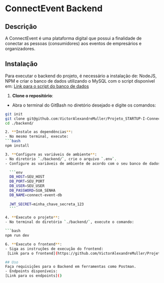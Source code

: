 # ConnectEvent Backend

## Descrição
A ConnectEvent é uma plataforma digital que possui a finalidade de conectar as pessoas (consumidores) aos eventos de empresários e organizadores.

## Instalação
Para executar o backend do projeto, é necessário a instalação de: NodeJS, NPM e criar o banco de dados utilizando o MySQL com o script disponível em:
[Link para o script do banco de dados](https://github.com/VictorAlexandreMuller/Projeto_STARTUP-I-ConnectEvent-DOC-DB/tree/main/Banco%20de%20Dados)

1. **Clone o repositório**:
  - Abra o terminal do GitBash no diretório desejado e digite os comandos:
   ```bash
   git init
   git clone git@github.com:VictorAlexandreMuller/Projeto_STARTUP-I-ConnectEvent-BACKEND.git
   cd ./backend/

2. **Instale as dependências**:
  - No mesmo terminal, execute:
   ```bash
   npm install
   
3. **Configure as variáveis de ambiente**:
  - No diretório `./backend/`, crie o arquivo `.env`.
  - Configure as variáveis de ambiente de acordo com o seu banco de dados. Um exemplo de configuração é:

     ```env
     DB_HOST=SEU_HOST
     DB_PORT=SEU_PORT
     DB_USER=SEU_USER
     DB_PASSWORD=SUA_SENHA
     DB_NAME=connect-event-db
     
     JWT_SECRET=minha_chave_secreta_123
     ```

4. **Execute o projeto**:
  - No terminal do diretório `./backend/`, execute o comando:
  
   ```bash
   npm run dev

6. **Execute o frontend**:
  - Siga as instruções de execução do frontend:
    [Link para o frontend](https://github.com/VictorAlexandreMuller/Projeto_STARTUP-I-ConnectEvent-FRONTEND)

## Uso
Faça requisições para o Backend em ferramentas como Postman.
  - Endpoints disponíveis:
[Link para os endpoints]()

  
  
